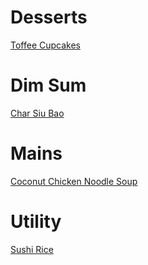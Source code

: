 ---
---

# Desserts

[Toffee Cupcakes](Desserts/ToffeeCupcakes.html)  

# Dim Sum

[Char Siu Bao](DimSum/CharSiuBao.html)  

# Mains

[Coconut Chicken Noodle Soup](Mains/CoconutChickenNoodleSoup.html)  

# Utility

[Sushi Rice](Utility/SushiRice.html)  
